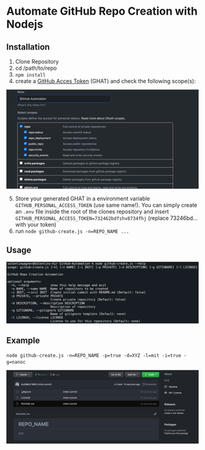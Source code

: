 # Automate GitHub Repo Creation with Nodejs
## Installation
1. Clone Repository
2. cd /path/to/repo
3. `npm install`
4. create a [GitHub Acces Token](https://docs.github.com/en/github/authenticating-to-github/creating-a-personal-access-token) (GHAT) and check the following scope(s):

![GitHub Acces Token -  Needed scope(s)](./assets/scopes.png)

5. Store your generated GHAT in a environment variable `GITHUB_PERSONAL_ACCESS_TOKEN` (use same name!). You can simply create an `.env` file inside the root of the clones repository and insert `GITHUB_PERSONAL_ACCESS_TOKEN=732462bdfshv8734fhj` (replace 73246bd... with your token)
6. run `node github-create.js -n=REPO_NAME ...`

## Usage

![usage](./assets/usage.png)

## Example

`node github-create.js -n=REPO_NAME -p=true -d=XYZ -l=mit -i=true -g=nanoc`

![usage](./assets/generated_repo.png)